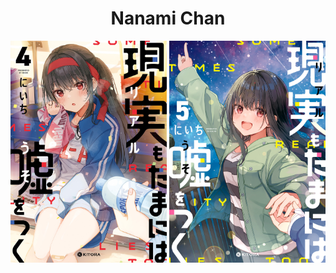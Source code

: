 <h1 align="center">Nanami Chan</h1>

<picture>
  <source
    width="50%"
    srcset="./docs/res/banner/sometimes_even_reality_is_a_lie_banner_4.jpeg"
  />
  <img width="250" src="./docs/res/banner/sometimes_even_reality_is_a_lie_banner_4.jpeg" />
</picture>

<picture>
  <source
    width="50%"
    srcset="./docs/res/banner/sometimes_even_reality_is_a_lie_banner_5.jpeg"
  />
  <img width="250" src="./docs/res/banner/sometimes_even_reality_is_a_lie_banner_5.jpeg" />
</picture>